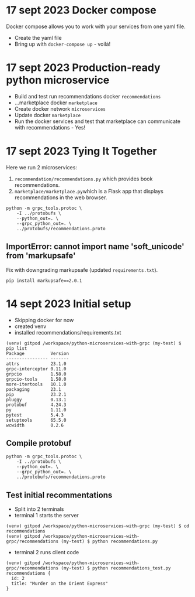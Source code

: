 # 17 sept 2023 Docker compose
Docker compose allows you to work with your services from one yaml file.
* Create the yaml file
* Bring up with `docker-compose up` - voilà!
# 17 sept 2023 Production-ready python microservice
* Build and test run recommendations docker `recommendations`
* ...marketplace docker `marketplace`
* Create docker network `microservices`
* Update docker `marketplace`
* Run the docker services and test that marketplace can communicate with recommendations - Yes!

# 17 sept 2023 Tying It Together
Here we run 2 microservices:
1. `recommendation/recommendations.py` which provides book recommendations.
1. `marketplace/marketplace.py`which is a Flask app that displays recommendations in the web browser.
```
python -m grpc_tools.protoc \
    -I ../protobufs \
    --python_out=. \
    --grpc_python_out=. \
    ../protobufs/recommendations.proto
```
## ImportError: cannot import name 'soft_unicode' from 'markupsafe'
Fix with downgrading markupsafe (updated `requirements.txt`).
```
pip install markupsafe==2.0.1
```

# 14 sept 2023 Initial setup
* Skipping docker for now
* created venv
* installed recommendations/requirements.txt
```
(venv) gitpod /workspace/python-microservices-with-grpc (my-test) $ pip list
Package          Version
---------------- -------
attrs            23.1.0
grpc-interceptor 0.11.0
grpcio           1.58.0
grpcio-tools     1.58.0
more-itertools   10.1.0
packaging        23.1
pip              23.2.1
pluggy           0.13.1
protobuf         4.24.3
py               1.11.0
pytest           5.4.3
setuptools       65.5.0
wcwidth          0.2.6
```
## Compile protobuf
```
python -m grpc_tools.protoc \
    -I ../protobufs \
    --python_out=. \
    --grpc_python_out=. \
    ../protobufs/recommendations.proto
```
## Test initial recommentations
* Split into 2 terminals
* terminal 1 starts the server
```
(venv) gitpod /workspace/python-microservices-with-grpc (my-test) $ cd recommendations
(venv) gitpod /workspace/python-microservices-with-grpc/recommendations (my-test) $ python recommendations.py 

```
* terminal 2 runs client code
```
(venv) gitpod /workspace/python-microservices-with-grpc/recommendations (my-test) $ python recommendations_test.py 
recommendations {
  id: 2
  title: "Murder on the Orient Express"
}
```
